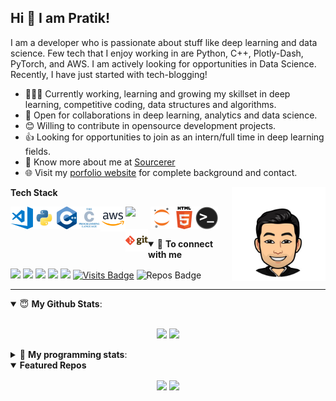 ## Hi 👋 I am Pratik! 

I am a developer who is passionate about stuff like deep learning and data science. Few tech that I enjoy working in are Python, C++, Plotly-Dash, PyTorch, and  AWS. I am actively looking for opportunities in Data Science. Recently, I have just started with tech-blogging!

- 👨🏽‍💻 Currently working, learning and growing my skillset in deep learning, competitive coding, data structures and algorithms.
- 🤝 Open for collaborations in deep learning, analytics and data science.
- 😊 Willing to contribute in opensource development projects.
- 👍 Looking for opportunities to join as an intern/full time in deep learning fields.
- 👨 Know more about me at [Sourcerer](https://sourcerer.io/pr2tik1) 
- 🌐 Visit my [porfolio website](https://pr2tik1.github.io/) for complete background and contact.
<img align="right" width="150px" src="./assets/pk.jpeg" />

<b>Tech Stack</b>

<img align="left" alt="Visual Studio Code" width="36px" src="https://raw.githubusercontent.com/github/explore/80688e429a7d4ef2fca1e82350fe8e3517d3494d/topics/visual-studio-code/visual-studio-code.png" />  <img align="left" width="36px" src="https://raw.githubusercontent.com/github/explore/80688e429a7d4ef2fca1e82350fe8e3517d3494d/topics/python/python.png" />  <img align="left" width="36px" src="https://raw.githubusercontent.com/github/explore/80688e429a7d4ef2fca1e82350fe8e3517d3494d/topics/cpp/cpp.png" />  <img align="left" width="36px" src="https://raw.githubusercontent.com/github/explore/80688e429a7d4ef2fca1e82350fe8e3517d3494d/topics/c/c.png" />  <img align="left" width="40px" src="https://raw.githubusercontent.com/github/explore/fbceb94436312b6dacde68d122a5b9c7d11f9524/topics/aws/aws.png" />  <img align="left" width="40px" src="https://pytorch.org/assets/images/pytorch-logo.png" /> <img align="left" width="36px" src="https://raw.githubusercontent.com/github/explore/80688e429a7d4ef2fca1e82350fe8e3517d3494d/topics/jupyter-notebook/jupyter-notebook.png" /> <img align="left" width="36px" src="https://raw.githubusercontent.com/github/explore/80688e429a7d4ef2fca1e82350fe8e3517d3494d/topics/html/html.png" /> <img align="left" width="36px" src="https://raw.githubusercontent.com/github/explore/80688e429a7d4ef2fca1e82350fe8e3517d3494d/topics/terminal/terminal.png" /> <img align="left" width="36px" src="https://raw.githubusercontent.com/github/explore/80688e429a7d4ef2fca1e82350fe8e3517d3494d/topics/git/git.png" /> 

<br>
<br/>
<br>

<details open>
<summary>🤝 <b>To connect with me</b></summary>

<p align = "center">

[<img src="https://img.shields.io/badge/twitter-%231DA1F2.svg?&style=for-the-badge&logo=twitter&logoColor=white" />](https://twitter.com/Pratikpkb) 
[<img src="https://img.shields.io/badge/medium-%2312100E.svg?&style=for-the-badge&logo=medium&logoColor=white" />](https://medium.com/@pratikbaitha04)
[<img src ="https://img.shields.io/badge/portfolio-web-%23.svg?&style=for-the-badge&logo=&logoColor=white%22">](https://pr2tik1.github.io/)
[<img src="https://img.shields.io/badge/linkedin-%230077B5.svg?&style=for-the-badge&logo=linkedin&logoColor=white" />](https://www.linkedin.com/in/pratik-kumar04/)
[<img src = "https://img.shields.io/badge/instagram-%23E4405F.svg?&style=for-the-badge&logo=instagram&logoColor=white">](https://www.instagram.com/pratikkumar04/)
[![Visits Badge](https://badges.pufler.dev/visits/pr2tik1/pr2tik1?style=for-the-badge&color=blue)](https://github.com/pr2tik1/pr2tik1)
![Repos Badge](https://badges.pufler.dev/repos/pr2tik1?style=for-the-badge&color=red)

</p>

</details>

---

<details open>
 <summary> 😇 <b>My Github Stats</b>: </summary>

<br>

<p align = "center">
  <img src = "https://github-readme-stats.vercel.app/api?username=pr2tik1&show_icons=true&theme=radical&line_height=27">
  <img src = "https://github-readme-stats.vercel.app/api/top-langs/?username=pr2tik1&hide=css,java,html&theme=tokyonight">
</p>

</details>


<details> 
 <summary>🤖 <b>My programming stats</b>: </summary>

<br>

<!--START_SECTION:waka-->

**I'm a night 🦉** 

```text
🌞 Morning    90 commits     ████░░░░░░░░░░░░░░░░░░░░░   18.99% 
🌆 Daytime    144 commits    ███████░░░░░░░░░░░░░░░░░░   30.38% 
🌃 Evening    168 commits    ████████░░░░░░░░░░░░░░░░░   35.44% 
🌙 Night      72 commits     ███░░░░░░░░░░░░░░░░░░░░░░   15.19%

```
📅 **I'm Most Productive on Sundays** 

```text
Monday       54 commits     ██░░░░░░░░░░░░░░░░░░░░░░░   11.39% 
Tuesday      51 commits     ██░░░░░░░░░░░░░░░░░░░░░░░   10.76% 
Wednesday    45 commits     ██░░░░░░░░░░░░░░░░░░░░░░░   9.49% 
Thursday     68 commits     ███░░░░░░░░░░░░░░░░░░░░░░   14.35% 
Friday       73 commits     ███░░░░░░░░░░░░░░░░░░░░░░   15.4% 
Saturday     87 commits     ████░░░░░░░░░░░░░░░░░░░░░   18.35% 
Sunday       96 commits     █████░░░░░░░░░░░░░░░░░░░░   20.25%

```


📊 **This week I spent my time on** 

```text
💻 Operating Systems: 
Linux                    3 hrs 24 mins       █████████████████████████   100.0%

```

**I mostly code in Jupyter Notebook** 

```text
Jupyter Notebook         8 repos             ████████████████░░░░░░░░░   66.67% 
C++                      2 repos             ████░░░░░░░░░░░░░░░░░░░░░   16.67% 
HTML                     1 repos             ██░░░░░░░░░░░░░░░░░░░░░░░   8.33% 
Python                   1 repos             ██░░░░░░░░░░░░░░░░░░░░░░░   8.33%

```

<!--END_SECTION:waka-->

</details>


<details open> 
 <summary><b>Featured Repos</b></summary>
<p align = "center">
<a href = "https://github.com/pr2tik1/pr2tik1"><img align="center"  src="https://github-readme-stats.vercel.app/api/pin/?username=pr2tik1&repo=pr2tik1&theme=bear" /></a> <a href = "https://github.com/pr2tik1/pr2tik1.github.io"><img align="center" src="https://github-readme-stats.vercel.app/api/pin/?username=pr2tik1&repo=pr2tik1.github.io&theme=bear" /></a> </p>

</details>
